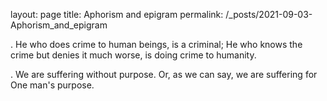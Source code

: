 layout: page
title: Aphorism and epigram
permalink: /_posts/2021-09-03-Aphorism_and_epigram

. He who does crime to human beings, is a criminal; He who knows the crime but denies it much worse, is doing crime to humanity.

. We are suffering without purpose. Or, as we can say, we are suffering for One man's purpose. 
